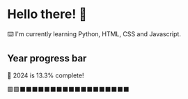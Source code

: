 # Hello there! 👋

⌨️ I'm currently learning Python, HTML, CSS and Javascript.

## Year progress bar

📅 2024 is 13.3% complete!

🟩🟩⬛⬛⬛⬛⬛⬛⬛⬛⬛⬛⬛⬛⬛⬛⬛⬛⬛⬛
